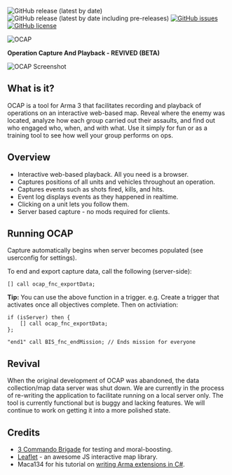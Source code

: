 ![GitHub release (latest by date)](https://img.shields.io/github/v/release/TelluriumCrystal/ocap-revived) ![GitHub release (latest by date including pre-releases)](https://img.shields.io/github/v/release/TelluriumCrystal/ocap-revived?include_prereleases&label=pre-release) [![GitHub issues](https://img.shields.io/github/issues/TelluriumCrystal/ocap-revived)](https://github.com/TelluriumCrystal/ocap-revived/issues) [![GitHub license](https://img.shields.io/github/license/TelluriumCrystal/ocap-revived)](https://github.com/TelluriumCrystal/ocap-revived/blob/master/licence.txt)

![OCAP](https://i.imgur.com/4Z16B8J.png)

**Operation Capture And Playback - REVIVED (BETA)**

![OCAP Screenshot](https://i.imgur.com/67L12wKl.jpg)

## What is it?
OCAP is a tool for Arma 3 that facilitates recording and playback of operations on an interactive web-based map. Reveal where the enemy was located, analyze how each group carried out their assaults, and find out who engaged who, when, and with what. Use it simply for fun or as a training tool to see how well your group performs on ops.

## Overview

* Interactive web-based playback. All you need is a browser.
* Captures positions of all units and vehicles throughout an operation.
* Captures events such as shots fired, kills, and hits.
* Event log displays events as they happened in realtime.
* Clicking on a unit lets you follow them.
* Server based capture - no mods required for clients.

## Running OCAP
Capture automatically begins when server becomes populated (see userconfig for settings).

To end and export capture data, call the following (server-side):

`[] call ocap_fnc_exportData;`

**Tip:** You can use the above function in a trigger.
e.g. Create a trigger that activates once all objectives complete. Then on activiation:
```
if (isServer) then {
    [] call ocap_fnc_exportData;
};

"end1" call BIS_fnc_endMission; // Ends mission for everyone
```

## Revival
When the original development of OCAP was abandoned, the data collection/map data server was shut down. We are currently in the process of re-writing the application to facilitate running on a local server only. The tool is currently functional but is buggy and lacking features. We will continue to work on getting it into a more polished state.
 
## Credits

* [3 Commando Brigade](http://www.3commandobrigade.com/) for testing and moral-boosting.
* [Leaflet](http://leafletjs.com/) - an awesome JS interactive map library.
* Maca134 for his tutorial on [writing Arma extensions in C#](http://maca134.co.uk/tutorial/write-an-arma-extension-in-c-sharp-dot-net/).
